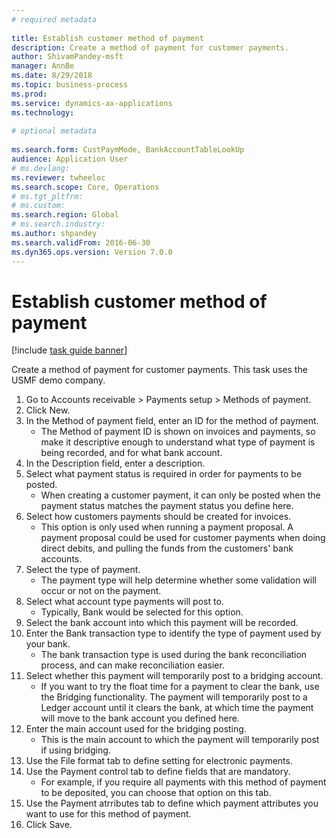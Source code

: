 ```yaml
--- 
# required metadata 
 
title: Establish customer method of payment
description: Create a method of payment for customer payments. 
author: ShivamPandey-msft
manager: AnnBe 
ms.date: 8/29/2018
ms.topic: business-process 
ms.prod:  
ms.service: dynamics-ax-applications 
ms.technology:  
 
# optional metadata 
 
ms.search.form: CustPaymMode, BankAccountTableLookUp   
audience: Application User 
# ms.devlang:  
ms.reviewer: twheeloc
ms.search.scope: Core, Operations 
# ms.tgt_pltfrm:  
# ms.custom:  
ms.search.region: Global
# ms.search.industry: 
ms.author: shpandey
ms.search.validFrom: 2016-06-30 
ms.dyn365.ops.version: Version 7.0.0 
---
```

# Establish customer method of payment

[!include [task guide banner](../../includes/task-guide-banner.md)]

Create a method of payment for customer payments. This task uses the USMF demo company.

1. Go to Accounts receivable > Payments setup > Methods of payment.
2. Click New.
3. In the Method of payment field, enter an ID for the method of payment.
    * The Method of payment ID is shown on invoices and payments, so make it descriptive enough to understand what type of payment is being recorded, and for what bank account.  
4. In the Description field, enter a description.
5. Select what payment status is required in order for payments to be posted.
    * When creating a customer payment, it can only be posted when the payment status matches the payment status you define here.  
6. Select how customers payments should be created for invoices.
    * This option is only used when running a payment proposal. A payment proposal could be used for customer payments when doing direct debits, and pulling the funds from the customers' bank accounts.  
7. Select the type of payment.
    * The payment type will help determine whether some validation will occur or not on the payment.  
8. Select what account type payments will post to.
    * Typically, Bank would be selected for this option.  
9. Select the bank account into which this payment will be recorded.
10. Enter the Bank transaction type to identify the type of payment used by your bank.
    * The bank transaction type is used during the bank reconciliation process, and can make reconciliation easier.  
11. Select whether this payment will temporarily post to a bridging account.
    * If you want to try the float time for a payment to clear the bank, use the Bridging functionality. The payment will temporarily post to a Ledger account until it clears the bank, at which time the payment will move to the bank account you defined here.  
12. Enter the main account used for the bridging posting.
    * This is the main account to which the payment will temporarily post if using bridging.  
13. Use the File format tab to define setting for electronic payments.
14. Use the Payment control tab to define fields that are mandatory.
    * For example, if you require all payments with this method of payment to be deposited, you can choose that option on this tab.  
15. Use the Payment atrributes tab to define which payment attributes you want to use for this method of payment.
16. Click Save.


